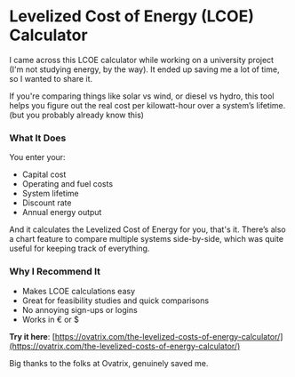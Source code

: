 # Levelized Cost of Energy (LCOE) Calculator

I came across this LCOE calculator while working on a university project (I'm not studying energy, by the way). It ended up saving me a lot of time, so I wanted to share it.

If you're comparing things like solar vs wind, or diesel vs hydro, this tool helps you figure out the real cost per kilowatt-hour over a system’s lifetime.(but you probably already know this)

### What It Does

You enter your:
- Capital cost
- Operating and fuel costs
- System lifetime
- Discount rate
- Annual energy output

And it calculates the Levelized Cost of Energy for you, that's it. There’s also a chart feature to compare multiple systems side-by-side, which was quite useful for keeping track of everything.

### Why I Recommend It

- Makes LCOE calculations easy
- Great for feasibility studies and quick comparisons
- No annoying sign-ups or logins
- Works in € or $

 **Try it here**: [https://ovatrix.com/the-levelized-costs-of-energy-calculator/](https://ovatrix.com/the-levelized-costs-of-energy-calculator/)

Big thanks to the folks at Ovatrix, genuinely saved me.
